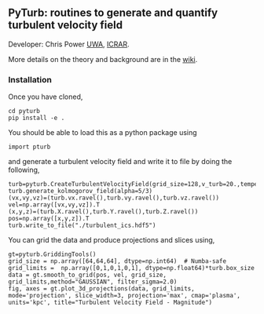 ## PyTurb: routines to generate and quantify turbulent velocity field

Developer: Chris Power [UWA](https://research-repository.uwa.edu.au/en/persons/chris-power), [ICRAR](https://www.icrar.org/people/cpower/).

More details on the theory and background are in the [wiki](https://github.com/doctorcbpower/pyturb/wiki).

### Installation
Once you have cloned, 

```
cd pyturb
pip install -e .
```
You should be able to load this as a python package using

```
import pturb
```

and generate a turbulent velocity field and write it to file by doing the following,

```
turb=pyturb.CreateTurbulentVelocityField(grid_size=128,v_turb=20.,temperature=1.e4,box_size=10)
turb.generate_kolmogorov_field(alpha=5/3)
(vx,vy,vz)=(turb.vx.ravel(),turb.vy.ravel(),turb.vz.ravel())
vel=np.array([vx,vy,vz]).T
(x,y,z)=(turb.X.ravel(),turb.Y.ravel(),turb.Z.ravel())
pos=np.array([x,y,z]).T
turb.write_to_file("./turbulent_ics.hdf5")
```

You can grid the data and produce projections and slices using,

```
gt=pyturb.GriddingTools()
grid_size = np.array([64,64,64], dtype=np.int64)  # Numba-safe
grid_limits =  np.array([0,1,0,1,0,1], dtype=np.float64)*turb.box_size
data = gt.smooth_to_grid(pos, vel, grid_size, grid_limits,method="GAUSSIAN", filter_sigma=2.0)
fig, axes = gt.plot_3d_projections(data, grid_limits, mode='projection', slice_width=3, projection='max', cmap='plasma', units='kpc', title="Turbulent Velocity Field - Magnitude")
```

